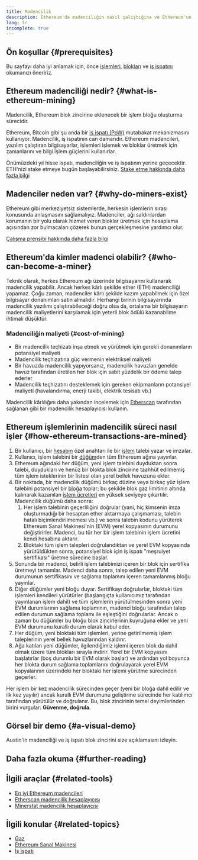 ```yaml
---
title: Madencilik
description: Ethereum'da madenciliğin nasıl çalıştığına ve Ethereum'un güvenli ve merkeziyetsiz kalmasına nasıl yardımcı olduğuna dair bir açıklama.
lang: tr
incomplete: true
---
```


## Ön koşullar {#prerequisites}

Bu sayfayı daha iyi anlamak için, önce [işlemleri](/developers/docs/transactions/), [blokları](/developers/docs/blocks/) ve [iş ispatını](/developers/docs/consensus-mechanisms/pow/) okumanızı öneririz.

## Ethereum madenciliği nedir? {#what-is-ethereum-mining}

Madencilik, Ethereum blok zincirine eklenecek bir işlem bloğu oluşturma sürecidir.

Ethereum, Bitcoin gibi şu anda bir [iş ispatı (PoW)](/developers/docs/consensus-mechanisms/pow/) mutabakat mekanizmasını kullanıyor. Madencilik, iş ispatının can damarıdır. Ethereum madencileri, yazılım çalıştıran bilgisayarlar, işlemleri işlemek ve bloklar üretmek için zamanlarını ve bilgi işlem güçlerini kullanırlar.

<InfoBanner emoji=":wave:">
   Önümüzdeki yıl hisse ispatı, madenciliğin ve iş ispatının yerine geçecektir. ETH'nizi stake etmeye bugün başlayabilirsiniz. <a href="/staking/">Stake etme hakkında daha fazla bilgi</a>    
</InfoBanner>

## Madenciler neden var? {#why-do-miners-exist}

Ethereum gibi merkeziyetsiz sistemlerde, herkesin işlemlerin sırası konusunda anlaşmasını sağlamalıyız. Madenciler, ağı saldırılardan korumanın bir yolu olarak hizmet veren bloklar üretmek için hesaplama açısından zor bulmacaları çözerek bunun gerçekleşmesine yardımcı olur.

[Çalışma prensibi hakkında daha fazla bilgi](/developers/docs/consensus-mechanisms/pow/)

## Ethereum'da kimler madenci olabilir? {#who-can-become-a-miner}

Teknik olarak, herkes Ethereum ağı üzerinde bilgisayarını kullanarak madencilik yapabilir. Ancak herkes kârlı şekilde ether (ETH) madenciliği yapamaz. Çoğu zaman, madenciler kârlı şekilde kazım yapabilmek için özel bilgisayar donanımları satın almalıdır. Herhangi birinin bilgisayarında madencilik yazılımı çalıştırabileceği doğru olsa da, ortalama bir bilgisayarın madencilik maliyetlerini karşılamak için yeterli blok ödülü kazanabilme ihtimali düşüktür.

### Madenciliğin maliyeti {#cost-of-mining}

- Bir madencilik teçhizatı inşa etmek ve yürütmek için gerekli donanımların potansiyel maliyeti
- Madencilik teçhizatına güç vermenin elektriksel maliyeti
- Bir havuzda madencilik yapıyorsanız, madencilik havuzları genelde havuz tarafından üretilen her blok için sabit yüzdelik bir ödeme talep ederler
- Madencilik teçhizatını desteklemek için gereken ekipmanların potansiyel maliyeti (havalandırma, enerji takibi, elektrik tesisatı vb.)

Madencilik kârlılığını daha yakından incelemek için [Etherscan](https://etherscan.io/ether-mining-calculator) tarafından sağlanan gibi bir madencilik hesaplayıcısı kullanın.

## Ethereum işlemlerinin madencilik süreci nasıl işler {#how-ethereum-transactions-are-mined}

1. Bir kullanıcı, bir [hesabın](/developers/docs/accounts/) özel anahtarı ile bir [işlem](/developers/docs/transactions/) talebi yazar ve imzalar.
2. Kullanıcı, işlem talebini bir [düğüm](/developers/docs/nodes-and-clients/)den tüm Ethereum ağına yayınlar.
3. Ethereum ağındaki her düğüm, yeni işlem talebini duyduktan sonra talebi, duydukları ve henüz bir blokta blok zincirine taahhüt edilmemiş tüm işlem isteklerinin bir listesi olan yerel bellek havuzuna ekler.
4. Bir noktada, bir madencilik düğümü birkaç düzine veya birkaç yüz işlem talebini potansiyel bir [bloğa](/developers/docs/blocks/) toplar; bu şekilde blok gaz limitinin altında kalınarak kazanılan [işlem ücretleri](/developers/docs/gas/) en yüksek seviyeye çıkartılır. Madencilik düğümü daha sonra:
   1. Her işlem talebinin geçerliliğini doğrular (yani, hiç kimsenin imza oluşturmadığı bir hesaptan ether aktarmaya çalışmaması, talebin hatalı biçimlendirilmemesi vb.) ve sonra talebin kodunu yürüterek Ethereum Sanal Makinesi'nin (EVM) yerel kopyasının durumunu değiştirirler. Madenci, bu tür her bir işlem talebinin işlem ücretini kendi hesabına aktarır.
   2. Bloktaki tüm işlem talepleri doğrulandıktan ve yerel EVM kopyasında yürütüldükten sonra, potansiyel blok için iş ispatı "meşruiyet sertifikası" üretme sürecine başlar.
5. Sonunda bir madenci, belirli işlem talebimizi içeren bir blok için sertifika üretmeyi tamamlar. Madenci daha sonra, talep edilen yeni EVM durumunun sertifikasını ve sağlama toplamını içeren tamamlanmış bloğu yayınlar.
6. Diğer düğümler yeni bloğu duyar. Sertifikayı doğrularlar, bloktaki tüm işlemleri kendileri yürütürler (başlangıçta kullanıcımız tarafından yayınlanan işlem dahil) ve tüm işlemlerin yürütülmesinden sonra yeni EVM durumlarının sağlama toplamının, madenci bloğu tarafından talep edilen durumun sağlama toplamı ile eşleştiğini doğrularlar. Ancak o zaman bu düğümler bu bloğu blok zincirlerinin kuyruğuna ekler ve yeni EVM durumunu kurallı durum olarak kabul eder.
7. Her düğüm, yeni bloktaki tüm işlemleri, yerine getirilmemiş işlem taleplerinin yerel bellek havuzlarından kaldırır.
8. Ağa katılan yeni düğümler, ilgilendiğimiz işlemi içeren blok da dahil olmak üzere tüm blokları sırayla indirir. Yerel bir EVM kopyasını başlatırlar (boş durumlu bir EVM olarak başlar) ve ardından yol boyunca her blokta durum sağlama toplamlarını doğrulayarak yerel EVM kopyalarının üzerindeki her bloktaki her işlemi yürütme sürecinden geçerler.

Her işlem bir kez madencilik sürecinden geçer (yeni bir bloğa dahil edilir ve ilk kez yayılır) ancak kurallı EVM durumunu geliştirme sürecinde her katılımcı tarafından yürütülür ve doğrulanır. Bu, blok zincirinin temel deyimlerinden birini vurgular: **Güvenme, doğrula**.

## Görsel bir demo {#a-visual-demo}

Austin'in madenciliği ve iş ispatı blok zincirini size açıklamasını izleyin.

<YouTube id="zcX7OJ-L8XQ" />

## Daha fazla okuma {#further-reading}

## İlgili araçlar {#related-tools}

- [En iyi Ethereum madencileri](https://etherscan.io/stat/miner?range=7&blocktype=blocks)
- [Etherscan madencilik hesaplayıcısı](https://etherscan.io/ether-mining-calculator)
- [Minerstat madencilik hesaplayıcısı](https://minerstat.com/coin/ETH)

## İlgili konular {#related-topics}

- [Gaz](/developers/docs/gas/)
- [Ethereum Sanal Makinesi](/developers/docs/evm/)
- [İş ispatı](/developers/docs/consensus-mechanisms/pow/)
